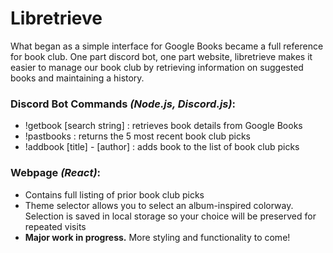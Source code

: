 # Libretrieve

What began as a simple interface for Google Books became a full reference for book club. One part discord bot, one part website, libretrieve makes it easier to manage our book club by retrieving information on suggested books and maintaining a history.

### Discord Bot Commands _(Node.js, Discord.js)_:

- !getbook [search string] : retrieves book details from Google Books
- !pastbooks : returns the 5 most recent book club picks
- !addbook [title] - [author] : adds book to the list of book club picks

### Webpage _(React)_:

- Contains full listing of prior book club picks
- Theme selector allows you to select an album-inspired colorway. Selection is saved in local storage so your choice will be preserved for repeated visits
- **Major work in progress.** More styling and functionality to come!

